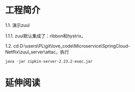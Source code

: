 # 工程简介
    
1.1. 演示zuul

1.1.1. zuul默认集成了：ribbon和hystrix。

1.2. cd D:\users\PL\git\love_code\Microservice\SpringCloud-Netflix\zuul_server\attac，执行

    java -jar zipkin-server-2.23.2-exec.jar


# 延伸阅读

